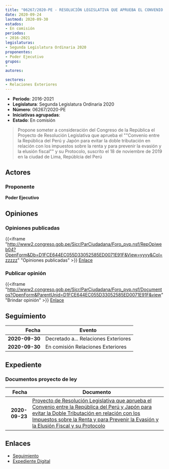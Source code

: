 ```yaml
---
title: "06267/2020-PE - RESOLUCIÓN LEGISLATIVA QUE APRUEBA EL CONVENIO ENTRE LA REPÚBLICA DEL PERÚ Y JAPÓN PARA EVITAR LA DOBLE TRIBUTACIÓN EN RELACIÓN CON LOS IMPUESTOS SOBRE LA RENTA Y PARA PREVENIR LA EVASIÒN Y LA ELUSIÓN FISCAL Y SU PROTOCOLO"
date: 2020-09-24
lastmod: 2020-09-30
estados:
- En comisión
periodos:
- 2016-2021
legislaturas:
- Segunda Legislatura Ordinaria 2020
proponentes:
- Poder Ejecutivo
grupos:
- 
autores:

sectores:
- Relaciones Exteriores
---
```

- **Periodo**: 2016-2021
- **Legislatura**: Segunda Legislatura Ordinaria 2020
- **Número**: 06267/2020-PE
- **Iniciativas agrupadas**: 
- **Estado**: En comisión

> Propone someter a consideración del Congreso de la República el Proyecto de Resolución Legislativa que aprueba el ""Convenio entre la República del Perú y Japón para evitar la doble tributación en relación con los impuestos sobre la renta y para prevenir la evasión y la elusión fiscal"" y su Protocolo, suscrito el 18 de noviembre de 2019 en la ciudad de Lima, Repúblcia del Perú


## Actores

### Proponente

**Poder Ejecutivo**

## Opiniones

### Opiniones publicadas

{{<iframe "http://www2.congreso.gob.pe/Sicr/ParCiudadana/Foro_pvp.nsf/RepOpiweb04?OpenForm&Db=D1FCE644EC055D33052585ED0071E91F&View=yyyy&Col=zzzzz" "Opiniones publicadas" >}}
[Enlace](http://www2.congreso.gob.pe/Sicr/ParCiudadana/Foro_pvp.nsf/RepOpiweb04?OpenForm&Db=D1FCE644EC055D33052585ED0071E91F&View=yyyy&Col=zzzzz)

### Publicar opinión

{{<iframe "http://www2.congreso.gob.pe/Sicr/ParCiudadana/Foro_pvp.nsf/Documentos?OpenForm&ParentUnid=D1FCE644EC055D33052585ED0071E91F&view" "Brindar opinión" >}}
[Enlace](http://www2.congreso.gob.pe/Sicr/ParCiudadana/Foro_pvp.nsf/Documentos?OpenForm&ParentUnid=D1FCE644EC055D33052585ED0071E91F&view)


## Seguimiento

| Fecha | Evento |
|------:|--------|
| **2020-09-30** | Decretado a... Relaciones Exteriores |
| **2020-09-30** | En comisión Relaciones Exteriores |

## Expediente

### Documentos proyecto de ley

| Fecha | Documento |
|------:|-----------|
| **2020-09-23** | [Proyecto de Resolución Legislativa que aprueba el Convenio entre la República del Perú y Japón para evitar la Doble Tributación en relación con los Impuestos sobre la Renta y para Prevenir la Evasión y la Elusión Fiscal y su Protocolo](http://www.leyes.congreso.gob.pe/Documentos/2016_2021/Proyectos_de_Ley_y_de_Resoluciones_Legislativas/PL06267-20200924.pdf) |

## Enlaces

- [Seguimiento](http://www2.congreso.gob.pe/Sicr/TraDocEstProc/CLProLey2016.nsf/f7fff46988ca05b1052578e100829cc7/df78b3ac9b7055af052585ef0004c908?OpenDocument)
- [Expediente Digital](http://www2.congreso.gob.pe/Sicr/TraDocEstProc/Expvirt_2011.nsf/visbusqptramdoc1621/06267?opendocument)

